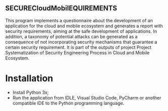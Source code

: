 ## SECURECloudMobilEQUIREMENTS

This program implements a questionnaire about the development of an application for 
the cloud and mobile ecosystem and generates a report with security requirements, aiming 
at the safe development of applications. In addition, a taxonomy of potential attacks can be 
generated as a consequence of not incorporating security mechanisms that guarantee a certain 
security requirement. It is part of the outputs of project Project Systematization of Security 
Engineering Process in Cloud and Mobile Ecosystem.

 # Installation  
   * Install Python 3x;
   * Run the application from IDLE, Visual Studio Code, PyCharm or another compatible IDE to the Python programming language.
